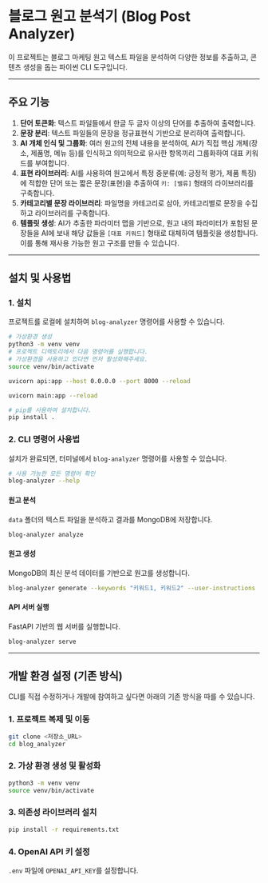 # 블로그 원고 분석기 (Blog Post Analyzer)

이 프로젝트는 블로그 마케팅 원고 텍스트 파일을 분석하여 다양한 정보를 추출하고, 콘텐츠 생성을 돕는 파이썬 CLI 도구입니다.

---

## 주요 기능

1.  **단어 토큰화**: 텍스트 파일들에서 한글 두 글자 이상의 단어를 추출하여 출력합니다.
2.  **문장 분리**: 텍스트 파일들의 문장을 정규표현식 기반으로 분리하여 출력합니다.
3.  **AI 개체 인식 및 그룹화**: 여러 원고의 전체 내용을 분석하여, AI가 직접 핵심 개체(장소, 제품명, 메뉴 등)를 인식하고 의미적으로 유사한 항목끼리 그룹화하여 대표 키워드를 부여합니다.
4.  **표현 라이브러리**: AI를 사용하여 원고에서 특정 중분류(예: 긍정적 평가, 제품 특징)에 적합한 단어 또는 짧은 문장(표현)을 추출하여 `키: [밸류]` 형태의 라이브러리를 구축합니다.
5.  **카테고리별 문장 라이브러리**: 파일명을 카테고리로 삼아, 카테고리별로 문장을 수집하고 라이브러리를 구축합니다.
6.  **템플릿 생성**: AI가 추출한 파라미터 맵을 기반으로, 원고 내의 파라미터가 포함된 문장들을 AI에 보내 해당 값들을 `[대표 키워드]` 형태로 대체하여 템플릿을 생성합니다. 이를 통해 재사용 가능한 원고 구조를 만들 수 있습니다.

---

## 설치 및 사용법

### 1. 설치

프로젝트를 로컬에 설치하여 `blog-analyzer` 명령어를 사용할 수 있습니다.

```bash
# 가상환경 생성
python3 -m venv venv
# 프로젝트 디렉토리에서 다음 명령어를 실행합니다.
# 가상환경을 사용하고 있다면 먼저 활성화해주세요.
source venv/bin/activate

uvicorn api:app --host 0.0.0.0 --port 8000 --reload

uvicorn main:app --reload

# pip를 사용하여 설치합니다.
pip install .
```

### 2. CLI 명령어 사용법

설치가 완료되면, 터미널에서 `blog-analyzer` 명령어를 사용할 수 있습니다.

```bash
# 사용 가능한 모든 명령어 확인
blog-analyzer --help
```

#### 원고 분석

`data` 폴더의 텍스트 파일을 분석하고 결과를 MongoDB에 저장합니다.

```bash
blog-analyzer analyze
```

#### 원고 생성

MongoDB의 최신 분석 데이터를 기반으로 원고를 생성합니다.

```bash
blog-analyzer generate --keywords "키워드1, 키워드2" --user-instructions "추가 지침"
```

#### API 서버 실행

FastAPI 기반의 웹 서버를 실행합니다.

```bash
blog-analyzer serve
```

---

## 개발 환경 설정 (기존 방식)

CLI를 직접 수정하거나 개발에 참여하고 싶다면 아래의 기존 방식을 따를 수 있습니다.

### 1. 프로젝트 복제 및 이동

```bash
git clone <저장소_URL>
cd blog_analyzer
```

### 2. 가상 환경 생성 및 활성화

```bash
python3 -m venv venv
source venv/bin/activate
```

### 3. 의존성 라이브러리 설치

```bash
pip install -r requirements.txt
```

### 4. OpenAI API 키 설정

`.env` 파일에 `OPENAI_API_KEY`를 설정합니다.